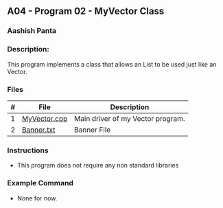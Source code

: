 
## A04 - Program 02 - MyVector Class
### Aashish Panta 
### Description:

This program implements a class that allows an List to be used just like an Vector.

### Files

|   #   | File     | Description                      |
| :---: | -------- | -------------------------------- |
|   1   | [MyVector.cpp](https://github.com/apanta0525/2143-OOP-Panta/blob/main/Assignments/P02/MyVector.cpp) | Main driver of my Vector program. |
| 2 | [Banner.txt](https://github.com/apanta0525/2143-OOP-Panta/blob/main/Assignments/P02/Banner.txt) | Banner File |

### Instructions

- This program does not require any non standard libraries

### Example Command

- None for now.

